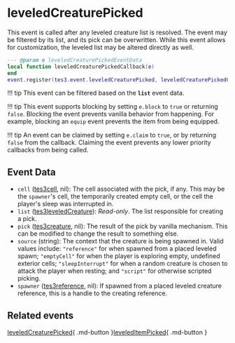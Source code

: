 # leveledCreaturePicked
<div class="search_terms" style="display: none">leveledcreaturepicked</div>

<!---
	This file is autogenerated. Do not edit this file manually. Your changes will be ignored.
	More information: https://github.com/MWSE/MWSE/tree/master/docs
-->

This event is called after any leveled creature list is resolved. The event may be filtered by its list, and its pick can be overwritten. While this event allows for customization, the leveled list may be altered directly as well.

```lua
--- @param e leveledCreaturePickedEventData
local function leveledCreaturePickedCallback(e)
end
event.register(tes3.event.leveledCreaturePicked, leveledCreaturePickedCallback)
```

!!! tip
	This event can be filtered based on the **`list`** event data.

!!! tip
	This event supports blocking by setting `e.block` to `true` or returning `false`. Blocking the event prevents vanilla behavior from happening. For example, blocking an `equip` event prevents the item from being equipped.

!!! tip
	An event can be claimed by setting `e.claim` to `true`, or by returning `false` from the callback. Claiming the event prevents any lower priority callbacks from being called.

## Event Data

* `cell` ([tes3cell](../../types/tes3cell), nil): The cell associated with the pick, if any. This may be the `spawner`'s cell, the temporarily created empty cell, or the cell the player's sleep was interrupted in.
* `list` ([tes3leveledCreature](../../types/tes3leveledCreature)): *Read-only*. The list responsible for creating a pick.
* `pick` ([tes3creature](../../types/tes3creature), nil): The result of the pick by vanilla mechanism. This can be modified to change the result to something else.
* `source` (string): The context that the creature is being spawned in. Valid values include: `"reference"` for when spawned from a placed leveled spawn; `"emptyCell"` for when the player is exploring empty, undefined exterior cells; `"sleepInterrupt"` for when a random creature is chosen to attack the player when resting; and `"script"` for otherwise scripted picking.
* `spawner` ([tes3reference](../../types/tes3reference), nil): If spawned from a placed leveled creature reference, this is a handle to the creating reference.


## Related events

[leveledCreaturePicked](../leveledCreaturePicked/){ .md-button }[leveledItemPicked](../leveledItemPicked/){ .md-button }

